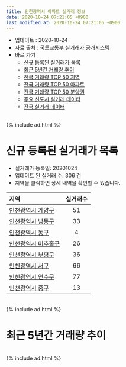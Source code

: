 ```yaml
---
title: 인천광역시 아파트 실거래 정보
date: 2020-10-24 07:21:05 +0900
last_modified_at: 2020-10-24 07:21:05 +0900
---
```


* 업데이트 : 2020-10-24
* 자료 출처 : [국토교통부 실거래가 공개시스템](http://rt.molit.go.kr)
* 바로 가기
    * [신규 등록된 실거래가 목록](#신규-등록된-실거래가-목록)
    * [최근 5년간 거래량 추이](#최근-5년간-거래량-추이)
    * [전국 거래량 TOP 50 지역](https://inasie.github.io/apt-trade-info/최근-3개월-전국에서-가장-거래가-많이-발생한-지역)
    * [전국 거래량 TOP 50 아파트](https://inasie.github.io/apt-trade-info/최근-3개월-전국에서-가장-거래가-많이-발생한-아파트)
    * [전국 거래량 TOP 50 분양권](https://inasie.github.io/apt-trade-info/최근-3개월-전국에서-가장-거래가-많이-발생한-분양권)
    * [주요 신도시 실거래 데이터](https://inasie.github.io/apt-trade-info/주요-신도시)
    * [전국 실거래 데이터](https://inasie.github.io/apt-trade-info/전국)

<br>
{% include ad.html %}
<br>

# 신규 등록된 실거래가 목록
* 실거래가 등록일: 20201024
* 업데이트 된 실거래 수: 306 건
* 지역을 클릭하면 상세 내역을 확인할 수 있습니다.


|지역|실거래수|
|:---|:---:|
|[인천광역시 계양구](https://inasie.github.io/apt-trade-info/인천광역시-계양구)|51|
|[인천광역시 남동구](https://inasie.github.io/apt-trade-info/인천광역시-남동구)|33|
|[인천광역시 동구](https://inasie.github.io/apt-trade-info/인천광역시-동구)|4|
|[인천광역시 미추홀구](https://inasie.github.io/apt-trade-info/인천광역시-미추홀구)|26|
|[인천광역시 부평구](https://inasie.github.io/apt-trade-info/인천광역시-부평구)|36|
|[인천광역시 서구](https://inasie.github.io/apt-trade-info/인천광역시-서구)|66|
|[인천광역시 연수구](https://inasie.github.io/apt-trade-info/인천광역시-연수구)|77|
|[인천광역시 중구](https://inasie.github.io/apt-trade-info/인천광역시-중구)|13|


<br>
{% include ad.html %}
<br>

# 최근 5년간 거래량 추이


<div style="width:100%;">
    <canvas id="deal_progress" height="200"></canvas>
</div>

<script>
new Chart(document.getElementById("deal_progress"), {
    type: 'line',
    data: {
        labels: ['201510','201511','201512','201601','201602','201603','201604','201605','201606','201607','201608','201609','201610','201611','201612','201701','201702','201703','201704','201705','201706','201707','201708','201709','201710','201711','201712','201801','201802','201803','201804','201805','201806','201807','201808','201809','201810','201811','201812','201901','201902','201903','201904','201905','201906','201907','201908','201909','201910','201911','201912','202001','202002','202003','202004','202005','202006','202007','202008','202009','202010'],
        datasets: [{
            label: '매매',
            pointRadius: 1,
            data: [4380, 2937, 2226, 2285, 2303, 3683, 3698, 3684, 4203, 4322, 4231, 4527, 4721, 2670, 2076, 1796, 2553, 3322, 3185, 3487, 4023, 3685, 3364, 3410, 2752, 2578, 2072, 3499, 2858, 3870, 2724, 2777, 2638, 2555, 3419, 4211, 4046, 2422, 2386, 2471, 2228, 2786, 2785, 2699, 2880, 3236, 3401, 3295, 5057, 5883, 5801, 5619, 10062, 6063, 4575, 5734, 8334, 4028, 2795, 2670, 1482],
            borderColor: "rgba(255, 201, 14, 1)",
            backgroundColor: "rgba(255, 201, 14, 0.5)",
            fill: false,
            lineTension: 0
        },{
            label: '전월세',
            pointRadius: 1,
            data: [3374, 2512, 2491, 2858, 2840, 3488, 3117, 2901, 3026, 3025, 3183, 3127, 3567, 2782, 2743, 2736, 3325, 3372, 2846, 2806, 3080, 2766, 2825, 3006, 2607, 2734, 2666, 3292, 2863, 3619, 2904, 2935, 2845, 2738, 2743, 2744, 3292, 2570, 2812, 3811, 3354, 3844, 3450, 3475, 3215, 3186, 3083, 2873, 3579, 3361, 3145, 3328, 4601, 4198, 3619, 3960, 4308, 4429, 3603, 2509, 1217],
            borderColor: "rgba(0, 141, 185, 1)",
            backgroundColor: "rgba(0, 141, 185, 0.5)",
            fill: false,
            lineTension: 0
        }
        ]
    },
    options: {
        responsive: true,
        title: {
            display: false
        },
        tooltips: {
            mode: 'index',
            intersect: false
        },
        hover: {
            mode: 'nearest',
            intersect: true
        },
        scales: {
            xAxes: [{
                display: true,
                scaleLabel: {
                    display: true,
                    labelString: '년/월'
                }
            }],
            yAxes: [{
                display: true,
                ticks: {
                    suggestedMin: 0,
                },
                scaleLabel: {
                    display: true,
                    labelString: '실거래 수'
                }
            }]
        }
    }
});

</script>


<br>
{% include ad.html %}
<br>

